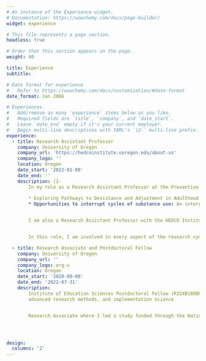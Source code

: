 ```yaml
---
# An instance of the Experience widget.
# Documentation: https://wowchemy.com/docs/page-builder/
widget: experience

# This file represents a page section.
headless: true

# Order that this section appears on the page.
weight: 40

title: Experience
subtitle: 

# Date format for experience
#   Refer to https://wowchemy.com/docs/customization/#date-format
date_format: Jan 2006

# Experiences.
#   Add/remove as many `experience` items below as you like.
#   Required fields are `title`, `company`, and `date_start`.
#   Leave `date_end` empty if it's your current employer.
#   Begin multi-line descriptions with YAML's `|2-` multi-line prefix.
experience:
  - title: Research Assistant Professor
    company: University of Oregon
    company_url: 'https://hedcoinstitute.uoregon.edu/about-us'
    company_logo: ''
    location: Oregon
    date_start: '2022-01-08'
    date_end: ''
    description: |2-
        In my role as a Research Assistant Professor at the Prevention Science Intitute, I run two federally-funded research studies on which I serve as PI/MPI
        
        * Exploring Pathways to Desistance and Adjustment in Adulthood Among Juvenile Justice-Involved Females
        * Opportunities to interrupt cycles of substance use: An intergenerational study of mothers affected by prior justice-system involvement and their children.<br /> 


        I am also a Research Assistant Professor with the HEDCO Institute for Evidence-Based Educational Practice  


        In this role, I am involved in every aspect of the research synthesis work conducted at the HEDCO Institute, from working with the HEDCO team, stakeholders, and the Advisory Board to identify topics, to coding studies, analyzing data, and writing and sharing out results.

  - title: Research Associate and Postdoctoral Fellow
    company: University of Oregon
    company_url: ''
    company_logo: org-x
    location: Oregon
    date_start: '2020-09-08'
    date_end: '2022-07-31'
    description: 
        Institute of Education Sciences Postdoctoral Fellow (R324B180001) where I received advanced training in intervention science,
        advanced research methods, and implementation science  


        Research Associate where I led a study funded through the National Institute of Justice (2020-JX-FX-0003)  




design:
  columns: '2'
---
```

